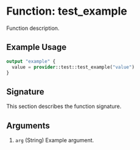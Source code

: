 # Function: test_example

Function description.

## Example Usage

```terraform
output "example" {
  value = provider::test::test_example("value")
}
```

## Signature

This section describes the function signature.

## Arguments

1. `arg` (String) Example argument.
